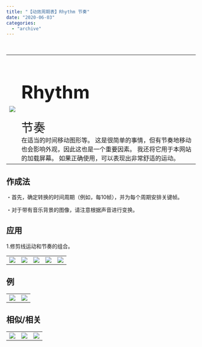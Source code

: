 ```yaml
---
title: "【动效周期表】Rhythm 节奏"
date: "2020-06-03"
categories: 
  - "archive"
---
```


 

<table style="border-collapse: collapse;"><tbody class="table1"><tr><td><img src="https://mir.yuelili.com/user/AE/mg/foxcodex/Rhythm.gif"></td><td><h2 style="font-size: 36pt;">Rhythm</h2><div></div><span style="font-size: 24pt;">节奏</span><div></div>在适当的时间移动图形等。 这是很简单的事情，但有节奏地移动也会影响外观，因此这也是一个重要因素。 我还将它用于本网站的加载屏幕。 如果正确使用，可以表现出非常舒适的运动。</td></tr></tbody></table>

## 作成法

・首先，确定转换的时间周期（例如，每10帧），并为每个周期安排关键帧。

・对于带有音乐背景的图像，请注意根据声音进行变换。

## 应用

1.修剪线运动和节奏的组合。

<table><tbody class="table1"><tr><td><a href="https://yuelili.com/archive/rhythm/"><img src="https://mir.yuelili.com/user/AE/mg/foxcodex/Rhythm.gif"></a></td><td><img class="plus" src="https://mir.yuelili.com/user/AE/mg/foxcodex/plus.png"></td><td><a href="https://yuelili.com/archive/trimline/"><img src="https://mir.yuelili.com/user/AE/mg/foxcodex/TrimLine.gif"></a></td><td><img class="plus" src="https://mir.yuelili.com/user/AE/mg/foxcodex/tri.png"></td><td><img src="https://mir.yuelili.com/user/AE/mg/foxcodex/Rhythm-Ex001.gif"></td></tr></tbody></table>

## 例

<table style="border-collapse: collapse;"><tbody class="table1"><tr><td><img src="https://mir.yuelili.com/user/AE/mg/foxcodex/Rhythm-Ex001.gif"></td><td><img src="https://mir.yuelili.com/user/AE/mg/foxcodex/SymmetricMove-Ex003.gif"></td></tr></tbody></table>

## 相似/相关

<table style="border-collapse: collapse;"><tbody class="table1"><tr><td><a href="https://yuelili.com/archive/shapetransform/"><img src="https://mir.yuelili.com/user/AE/mg/foxcodex/ShapeTransform.gif"></a></td><td><a href="https://yuelili.com/archive/easing/"><img src="https://mir.yuelili.com/user/AE/mg/foxcodex/Easing.gif"></a></td><td><img src="https://mir.yuelili.com/user/AE/mg/foxcodex/Scale.gif"></td></tr></tbody></table>
